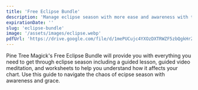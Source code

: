 ```yaml
---
title: 'Free Eclipse Bundle'
description: 'Manage eclipse season with more ease and awareness with this free offering from Pine Tree Magick.'
expirationDate: ''
slug: 'eclipse-bundle'
image: '/assets/images/eclipse.webp'
pdfUrl: 'https://drive.google.com/file/d/1mePUCujc4YXOzDXTRWZF5zbQgkHrZzv2/view'
---
```

Pine Tree Magick's Free Eclipse Bundle will provide you with everything you need to get through eclipse season including a guided lesson,  guided video meditation,  and worksheets to help you understand how it affects your chart. Use this guide to navigate the chaos of ecipse season with awareness and grace.